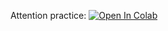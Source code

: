 ﻿Attention practice:
[![Open In Colab](https://colab.research.google.com/assets/colab-badge.svg)](https://colab.research.google.com/github/neychev/made_nlp_course/blob/spring2021/week04_machine_translation/week04_extra_Attention_basics_and_tensorboard.ipynb)

